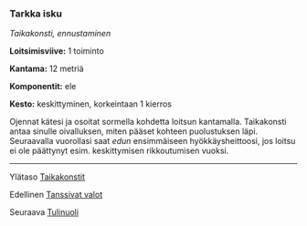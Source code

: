 ### Tarkka isku

*Taikakonsti, ennustaminen*

**Loitsimisviive:** 1 toiminto

**Kantama:** 12 metriä

**Komponentit:** ele

**Kesto:** keskittyminen, korkeintaan 1 kierros

Ojennat kätesi ja osoitat sormella kohdetta loitsun kantamalla. Taikakonsti antaa sinulle oivalluksen, miten pääset kohteen puolustuksen läpi. Seuraavalla vuorollasi saat *edun* ensimmäiseen hyökkäysheittoosi, jos loitsu ei ole päättynyt esim. keskittymisen rikkoutumisen vuoksi.

----

Ylätaso [Taikakonstit](0_piirin_taikakonstit)

Edellinen [Tanssivat valot](Tanssivat_valot)

Seuraava [Tulinuoli](Tulinuoli)